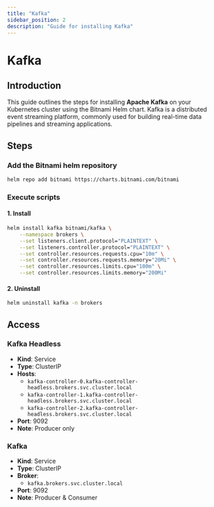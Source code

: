```yaml
---
title: "Kafka"
sidebar_position: 2
description: "Guide for installing Kafka"
---
```

# Kafka
## Introduction
This guide outlines the steps for installing **Apache Kafka** on your Kubernetes cluster using the Bitnami Helm chart. Kafka is a distributed event streaming platform, commonly used for building real-time data pipelines and streaming applications.
## Steps
### Add the Bitnami helm repository
```bash
helm repo add bitnami https://charts.bitnami.com/bitnami
```
### Execute scripts
#### 1. Install
```bash
helm install kafka bitnami/kafka \
    --namespace brokers \
    --set listeners.client.protocol="PLAINTEXT" \
    --set listeners.controller.protocol="PLAINTEXT" \
    --set controller.resources.requests.cpu="10m" \
    --set controller.resources.requests.memory="20Mi" \
    --set controller.resources.limits.cpu="100m" \
    --set controller.resources.limits.memory="200Mi"
```
#### 2. Uninstall
```bash
helm uninstall kafka -n brokers
```
## Access
### Kafka Headless
- **Kind**: Service  
- **Type**: ClusterIP
- **Hosts**: 
    - `kafka-controller-0.kafka-controller-headless.brokers.svc.cluster.local`
    - `kafka-controller-1.kafka-controller-headless.brokers.svc.cluster.local`
    - `kafka-controller-2.kafka-controller-headless.brokers.svc.cluster.local`
- **Port**: 9092
- **Note**: Producer only
### Kafka
- **Kind**: Service  
- **Type**: ClusterIP
- **Broker**: 
    - `kafka.brokers.svc.cluster.local`
- **Port**: 9092    
- **Note**: Producer & Consumer